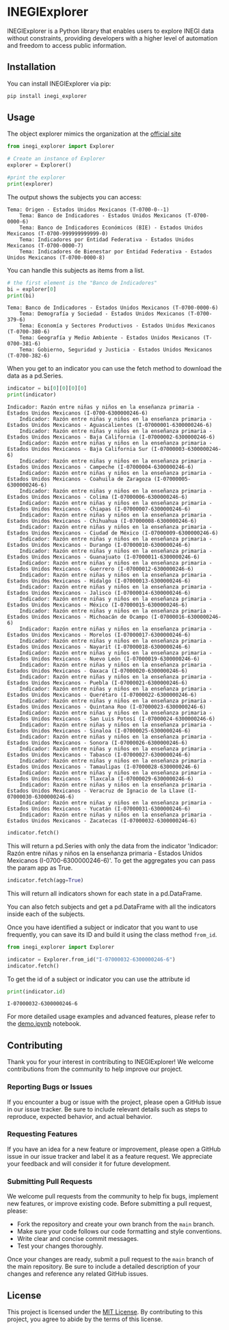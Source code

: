 # INEGIExplorer
INEGIExplorer is a Python library that enables users to explore INEGI data without constraints, providing developers with a higher level of automation and freedom to access public information.

## Installation

You can install INEGIExplorer via pip:

```bash
pip install inegi_explorer
```

## Usage

The object explorer mimics the organization at the [official site](https://www.inegi.org.mx/app/indicadores/)


```python
from inegi_explorer import Explorer

# Create an instance of Explorer
explorer = Explorer()

#print the explorer
print(explorer)
```

The output shows the subjects you can access:
```output
Tema: Origen - Estados Unidos Mexicanos (T-0700-0--1)
    Tema: Banco de Indicadores - Estados Unidos Mexicanos (T-0700-0000-6)
    Tema: Banco de Indicadores Económicos (BIE) - Estados Unidos Mexicanos (T-0700-999999999999-0)
    Tema: Indicadores por Entidad Federativa - Estados Unidos Mexicanos (T-0700-0000-7)
    Tema: Indicadores de Bienestar por Entidad Federativa - Estados Unidos Mexicanos (T-0700-0000-8)
```

You can handle this subjects as items from a list.

```python
# the first element is the "Banco de Indicadores"
bi = explorer[0]
print(bi)
```
```output
Tema: Banco de Indicadores - Estados Unidos Mexicanos (T-0700-0000-6) 
    Tema: Demografía y Sociedad - Estados Unidos Mexicanos (T-0700-379-6)
    Tema: Economía y Sectores Productivos - Estados Unidos Mexicanos (T-0700-380-6)
    Tema: Geografía y Medio Ambiente - Estados Unidos Mexicanos (T-0700-381-6)
    Tema: Gobierno, Seguridad y Justicia - Estados Unidos Mexicanos (T-0700-382-6)
```

When you get to an indicator you can use the fetch method to download the data as a pd.Series.
```python
indicator = bi[0][0][0][0]
print(indicator)
```

```output
Indicador: Razón entre niñas y niños en la enseñanza primaria - Estados Unidos Mexicanos (I-0700-6300000246-6) 
    Indicador: Razón entre niñas y niños en la enseñanza primaria - Estados Unidos Mexicanos - Aguascalientes (I-07000001-6300000246-6)
    Indicador: Razón entre niñas y niños en la enseñanza primaria - Estados Unidos Mexicanos - Baja California (I-07000002-6300000246-6)
    Indicador: Razón entre niñas y niños en la enseñanza primaria - Estados Unidos Mexicanos - Baja California Sur (I-07000003-6300000246-6)
    Indicador: Razón entre niñas y niños en la enseñanza primaria - Estados Unidos Mexicanos - Campeche (I-07000004-6300000246-6)
    Indicador: Razón entre niñas y niños en la enseñanza primaria - Estados Unidos Mexicanos - Coahuila de Zaragoza (I-07000005-6300000246-6)
    Indicador: Razón entre niñas y niños en la enseñanza primaria - Estados Unidos Mexicanos - Colima (I-07000006-6300000246-6)
    Indicador: Razón entre niñas y niños en la enseñanza primaria - Estados Unidos Mexicanos - Chiapas (I-07000007-6300000246-6)
    Indicador: Razón entre niñas y niños en la enseñanza primaria - Estados Unidos Mexicanos - Chihuahua (I-07000008-6300000246-6)
    Indicador: Razón entre niñas y niños en la enseñanza primaria - Estados Unidos Mexicanos - Ciudad de México (I-07000009-6300000246-6)
    Indicador: Razón entre niñas y niños en la enseñanza primaria - Estados Unidos Mexicanos - Durango (I-07000010-6300000246-6)
    Indicador: Razón entre niñas y niños en la enseñanza primaria - Estados Unidos Mexicanos - Guanajuato (I-07000011-6300000246-6)
    Indicador: Razón entre niñas y niños en la enseñanza primaria - Estados Unidos Mexicanos - Guerrero (I-07000012-6300000246-6)
    Indicador: Razón entre niñas y niños en la enseñanza primaria - Estados Unidos Mexicanos - Hidalgo (I-07000013-6300000246-6)
    Indicador: Razón entre niñas y niños en la enseñanza primaria - Estados Unidos Mexicanos - Jalisco (I-07000014-6300000246-6)
    Indicador: Razón entre niñas y niños en la enseñanza primaria - Estados Unidos Mexicanos - México (I-07000015-6300000246-6)
    Indicador: Razón entre niñas y niños en la enseñanza primaria - Estados Unidos Mexicanos - Michoacán de Ocampo (I-07000016-6300000246-6)
    Indicador: Razón entre niñas y niños en la enseñanza primaria - Estados Unidos Mexicanos - Morelos (I-07000017-6300000246-6)
    Indicador: Razón entre niñas y niños en la enseñanza primaria - Estados Unidos Mexicanos - Nayarit (I-07000018-6300000246-6)
    Indicador: Razón entre niñas y niños en la enseñanza primaria - Estados Unidos Mexicanos - Nuevo León (I-07000019-6300000246-6)
    Indicador: Razón entre niñas y niños en la enseñanza primaria - Estados Unidos Mexicanos - Oaxaca (I-07000020-6300000246-6)
    Indicador: Razón entre niñas y niños en la enseñanza primaria - Estados Unidos Mexicanos - Puebla (I-07000021-6300000246-6)
    Indicador: Razón entre niñas y niños en la enseñanza primaria - Estados Unidos Mexicanos - Querétaro (I-07000022-6300000246-6)
    Indicador: Razón entre niñas y niños en la enseñanza primaria - Estados Unidos Mexicanos - Quintana Roo (I-07000023-6300000246-6)
    Indicador: Razón entre niñas y niños en la enseñanza primaria - Estados Unidos Mexicanos - San Luis Potosí (I-07000024-6300000246-6)
    Indicador: Razón entre niñas y niños en la enseñanza primaria - Estados Unidos Mexicanos - Sinaloa (I-07000025-6300000246-6)
    Indicador: Razón entre niñas y niños en la enseñanza primaria - Estados Unidos Mexicanos - Sonora (I-07000026-6300000246-6)
    Indicador: Razón entre niñas y niños en la enseñanza primaria - Estados Unidos Mexicanos - Tabasco (I-07000027-6300000246-6)
    Indicador: Razón entre niñas y niños en la enseñanza primaria - Estados Unidos Mexicanos - Tamaulipas (I-07000028-6300000246-6)
    Indicador: Razón entre niñas y niños en la enseñanza primaria - Estados Unidos Mexicanos - Tlaxcala (I-07000029-6300000246-6)
    Indicador: Razón entre niñas y niños en la enseñanza primaria - Estados Unidos Mexicanos - Veracruz de Ignacio de la Llave (I-07000030-6300000246-6)
    Indicador: Razón entre niñas y niños en la enseñanza primaria - Estados Unidos Mexicanos - Yucatán (I-07000031-6300000246-6)
    Indicador: Razón entre niñas y niños en la enseñanza primaria - Estados Unidos Mexicanos - Zacatecas (I-07000032-6300000246-6)
```
```python
indicator.fetch()
```
This will return a pd.Series with only the data from the indicator 'Indicador: Razón entre niñas y niños en la enseñanza primaria - Estados Unidos Mexicanos (I-0700-6300000246-6)'. To get the aggregates you can pass the param app as True.

```python
indicator.fetch(agg=True)
```

This will return all indicators shown for each state in a pd.DataFrame.

You can also fetch subjects and get a pd.DataFrame with all the indicators inside each of the subjects.

Once you have identified a subject or indicator that you want to use frequently, you can save its ID and build it using the class method `from_id`.

```python
from inegi_explorer import Explorer

indicator = Explorer.from_id("I-07000032-6300000246-6")
indicator.fetch()
```

To get the id of a subject or indicator you can use the attribute id
```python
print(indicator.id)
```
```output
I-07000032-6300000246-6
```

For more detailed usage examples and advanced features, please refer to the [demo.ipynb](demo.ipynb) notebook.

## Contributing

Thank you for your interest in contributing to INEGIExplorer! We welcome contributions from the community to help improve our project.

### Reporting Bugs or Issues

If you encounter a bug or issue with the project, please open a GitHub issue in our issue tracker. Be sure to include relevant details such as steps to reproduce, expected behavior, and actual behavior.

### Requesting Features

If you have an idea for a new feature or improvement, please open a GitHub issue in our issue tracker and label it as a feature request. We appreciate your feedback and will consider it for future development.

### Submitting Pull Requests

We welcome pull requests from the community to help fix bugs, implement new features, or improve existing code. Before submitting a pull request, please:

- Fork the repository and create your own branch from the `main` branch.
- Make sure your code follows our code formatting and style conventions.
- Write clear and concise commit messages.
- Test your changes thoroughly.

Once your changes are ready, submit a pull request to the `main` branch of the main repository. Be sure to include a detailed description of your changes and reference any related GitHub issues.


## License

This project is licensed under the [MIT License](LICENSE). By contributing to this project, you agree to abide by the terms of this license.

